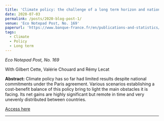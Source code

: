 ```yaml
---
title: 'Climate policy: the challenge of a long term horizon and national interests'
date: 2020-07-03
permalink: /posts/2020-blog-post-1/
venue: 'Eco Notepad Post, No. 169'
paperurl: 'https://www.banque-france.fr/en/publications-and-statistics/publications/climate-policy-challenge-long-term-horizon-and-national-interests'
tags:
  - Climate
  - Policy
  - Long term
---
```


*Eco Notepad Post, No. 169*

With Gilbert Cette, Valérie Chouard and Rémy Lecat 

**Abstract:** Climate policy has so far had limited results despite national commitments under the Paris agreement. Various scenarios establishing a cost-benefit balance of this policy bring to light the main obstacles it is facing. Its net gains are highly significant but remote in time and very unevenly distributed between countries.

[Access here](https://www.banque-france.fr/en/publications-and-statistics/publications/climate-policy-challenge-long-term-horizon-and-national-interests)

------
